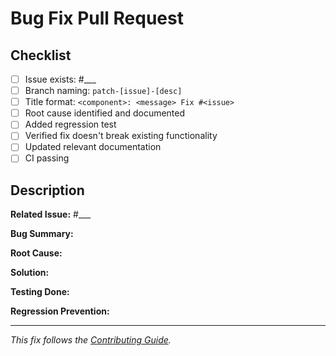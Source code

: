 # Bug Fix Pull Request

## Checklist
- [ ] Issue exists: #___
- [ ] Branch naming: `patch-[issue]-[desc]`
- [ ] Title format: `<component>: <message> Fix #<issue>`
- [ ] Root cause identified and documented
- [ ] Added regression test
- [ ] Verified fix doesn't break existing functionality
- [ ] Updated relevant documentation
- [ ] CI passing

## Description
**Related Issue:** #___

**Bug Summary:**
<!-- What was the bug? -->

**Root Cause:**
<!-- What caused this issue? -->

**Solution:**
<!-- How did you fix it? -->

**Testing Done:**
<!-- How you verified the fix works -->

**Regression Prevention:**
<!-- What tests prevent this from happening again? -->

---

*This fix follows the [Contributing Guide](https://rucio.cern.ch/documentation/contributing/).*